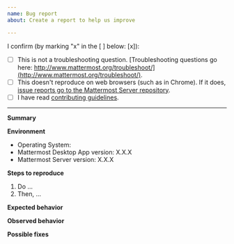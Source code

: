 ```yaml
---
name: Bug report
about: Create a report to help us improve

---
```


I confirm (by marking "x" in the [ ] below: [x]):

- [ ] This is not a troubleshooting question. [Troubleshooting questions go here: http://www.mattermost.org/troubleshoot/](http://www.mattermost.org/troubleshoot/).
- [ ] This doesn't reproduce on web browsers (such as in Chrome). If it does, [issue reports go to the Mattermost Server repository](https://github.com/mattermost/platform/issues).
- [ ] I have read [contributing guidelines](https://github.com/mattermost/desktop/blob/master/CONTRIBUTING.md).

---

**Summary**
<!--
Issue in one concise sentence.
-->

**Environment**
- Operating System:
- Mattermost Desktop App version: X.X.X <!-- See [Help] > [Version Number] -->
- Mattermost Server version: X.X.X <!-- See [Mattermost Menu] > [About Mattermost], where [Mattermost Menu] can be accessed by clicking on three dots next to your profile picture -->

**Steps to reproduce**
1. Do ...
2. Then, ...

**Expected behavior**

**Observed behavior**

<!--
Please include relevant error messages and/or screenshots.
-->

**Possible fixes**

<!--
If you can, link to the line of code that might be responsible for the problem.
-->
